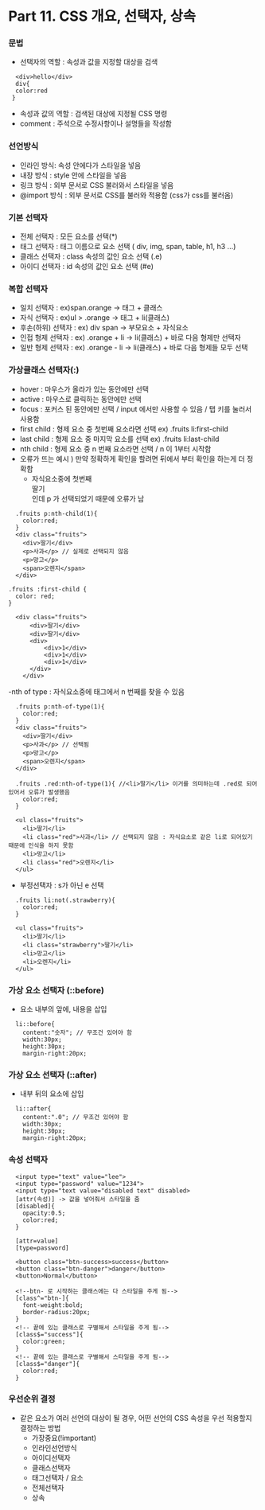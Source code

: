 # Part 11. CSS 개요, 선택자, 상속

### 문법
  - 선택자의 역할 : 속성과 값을 지정할 대상을 검색
```react
  <div>hello</div>
  div{
  color:red
 } 
```
  - 속성과 값의 역할 : 검색된 대상에 지정될 CSS 명령
  - comment : 주석으로 수정사항이나 설명들을 작성함

### 선언방식
  - 인라인 방식: 속성 안에다가 스타일을 넣음
  - 내장 방식 : style 안에 스타일을 넣음
  - 링크 방식 : 외부 문서로 CSS 불러와서 스타일을 넣음
  - @import 방식 : 외부 문서로 CSS를 불러와 적용함 (css가 css를 불러옴)

### 기본 선택자
  - 전체 선택자 : 모든 요소를 선택(*)
  - 태그 선택자 : 태그 이름으로 요소 선택 ( div, img, span, table, h1, h3 ...)
  - 클래스 선택자 : class 속성의 값인 요소 선택 (.e)
  - 아이디 선택자 : id 속성의 값인 요소 선택 (#e)

### 복합 선택자
  - 일치 선택자 : ex)span.orange -> 태그 + 클래스
  - 자식 선택자 : ex)ul > .orange -> 태그 + li(클래스)
  - 후손(하위) 선택자 : ex) div span -> 부모요소 + 자식요소
  - 인접 형제 선택자 : ex) .orange + li -> li(클래스) + 바로 다음 형제만 선택자
  - 일반 형제 선택자 : ex) .orange - li -> li(클래스) + 바로 다음 형제들 모두 선택

### 가상클래스 선택자(:)
  - hover : 마우스가 올라가 있는 동안에만 선택
  - active : 마우스로 클릭하는 동안에만 선택
  - focus : 포커스 된 동안에만 선택 / input 에서만 사용할 수 있음 / 탭 키를 눌러서 사용함
  - first child : 형제 요소 중 첫번째 요소라면 선택 ex) .fruits li:first-child
  - last child : 형제 요소 중 마지막 요소를 선택 ex) .fruits li:last-child
  - nth child : 형제 요소 중 n 번째 요소라면 선택 / n 이 1부터 시작함
  - 오류가 뜨는 예시 ) 만약 정확하게 확인을 할려면 뒤에서 부터 확인을 하는게 더 정확함
    - 자식요소중에 첫번째 <div>딸기</div> 인데 p 가 선택되었기 때문에 오류가 남 
```react
  .fruits p:nth-child(1){
    color:red;
  }
  <div class="fruits">
    <div>딸기</div>
    <p>사과</p> // 실제로 선택되지 않음
    <p>망고</p>
    <span>오렌지</span>
  </div>  
```

```react
.fruits :first-child {
  color: red;
}

  <div class="fruits">
      <div>딸기</div>
      <div>딸기</div>
      <div>
          <div>1</div>
          <div>1</div>
          <div>1</div>
      </div>
    </div> 
```
  -nth of type : 자식요소중에 태그에서 n 번째를 찾을 수 있음
```react
  .fruits p:nth-of-type(1){
    color:red;
  }
  <div class="fruits">
    <div>딸기</div>
    <p>사과</p> // 선택됨
    <p>망고</p>
    <span>오렌지</span>
  </div>  
```
```react
  .fruits .red:nth-of-type(1){ //<li>딸기</li> 이거를 의미하는데 .red로 되어있어서 오류가 발생했음 
    color:red;
  }
  
  <ul class="fruits">
    <li>딸기</li>
    <li class="red">사과</li> // 선택되지 않음 : 자식요소로 같은 li로 되어있기 때문에 인식을 하지 못함
    <li>망고</li>
    <li class="red">오렌지</li>
  </ul>  
```
  - 부정선택자 : s가 아닌 e 선택
```react
  .fruits li:not(.strawberry){ 
    color:red;
  }
  
  <ul class="fruits">
    <li>딸기</li>
    <li class="strawberry">딸기</li> 
    <li>망고</li>
    <li>오렌지</li>
  </ul>
```

### 가상 요소 선택자 (::before)
  - 요소 내부의 앞에, 내용을 삽입
```react
  li::before{
    content:"숫자"; // 무조건 있어야 함
    width:30px;
    height:30px;
    margin-right:20px;
```

### 가상 요소 선택자 (::after)
  - 내부 뒤의 요소에 삽입
```react
  li::after{
    content:".0"; // 무조건 있어야 함
    width:30px;
    height:30px;
    margin-right:20px;
```

### 속성 선택자
```react
  <input type="text" value="lee">
  <input type="password" value="1234">
  <input type="text value="disabled text" disabled>
  [attr(속성)] -> 값을 넣어줘서 스타일을 줌
  [disabled]{
    opacity:0.5;
    color:red;
  }  
  
  [attr=value]
  [type=password]
```

```react
  <button class="btn-success>success</button>
  <button class="btn-danger">danger</button>
  <button>Normal</button>
  
  <!--btn- 로 시작하는 클래스에는 다 스타일을 주게 됨-->
  [class^="btn-]{
    font-weight:bold;
    border-radius:20px;
  }
  <!-- 끝에 있는 클래스로 구별해서 스타일을 주게 됨-->
  [class$="success"]{
    color:green;
  }
  <!-- 끝에 있는 클래스로 구별해서 스타일을 주게 됨-->
  [class$="danger"]{
    color:red;
  }
```

### 우선순위 결정
  - 같은 요소가 여러 선언의 대상이 될 경우, 어떤 선언의 CSS 속성을 우선 적용할지 결정하는 방법
    - 가장중요(!important)
    - 인라인선언방식
    - 아이디선택자
    - 클래스선택자
    - 태그선택자 / 요소
    - 전체선택자
    - 상속
